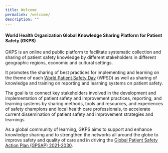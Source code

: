 ```yaml
---
title: Welcome
permalink: /welcome/
description: ""
---
```

#### World Health Organization Global Knowledge Sharing Platform for Patient Safety (GKPS)

GKPS is an online and public platform to facilitate systematic collection and sharing of patient safety knowledge by different stakeholders in different geographic regions, economic and cultural settings.

It promotes the sharing of best practices for implementing and learning on the theme of each [World Patient Safety Day](https://www.who.int/campaigns/world-patient-safety-day) (WPSD) as well as sharing of knowledge and training on reporting and learning systems on patient safety. 

The goal is to connect key stakeholders involved in the development and implementation of patient safety and improvement practices, reporting, and learning systems by sharing methods, tools and resources, and experiences of safety champions and local health care professionals, to accelerate current dissemination of patient safety and improvement strategies and learnings.

As a global community of learning, GKPS aims to support and enhance knowledge sharing and to strengthen the networks all around the globe to improve safety and quality of care and in driving the [Global Patient Safety Action Plan (GPSAP) 2021-2030](https://www.who.int/teams/integrated-health-services/patient-safety/policy/global-patient-safety-action-plan).
